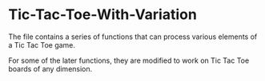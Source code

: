 # Tic-Tac-Toe-With-Variation

The file contains a series of functions that can process various elements of a Tic Tac Toe game.

For some of the later functions, they are modified to work on Tic Tac Toe boards of any dimension.
